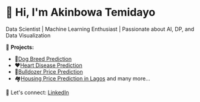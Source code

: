 # 👋 Hi, I'm Akinbowa Temidayo
   Data Scientist | Machine Learning Enthusiast | Passionate about AI, DP, and Data Visualization  

📂 **Projects:**  
- 🐶[Dog Breed Prediction](https://github.com/T-emi-dayo/flight-price-prediction)
- ❤️[Heart Disease Prediction](https://github.com/T-emi-dayo/heart-disease-prediction)  
- 🚜[Bulldozer Price Prediction](https://github.com/T-emi-dayo/bulldozer-price-prediction)
- 🏘️[Housing Price Prediction in Lagos](https://github.com/T-emi-dayo/House-Price-Prediction-Lagos-Real-Estate-) and many more...

  
🚀 Let's connect: [LinkedIn](https://www.linkedin.com/in/akinbowa-temidayo/)
